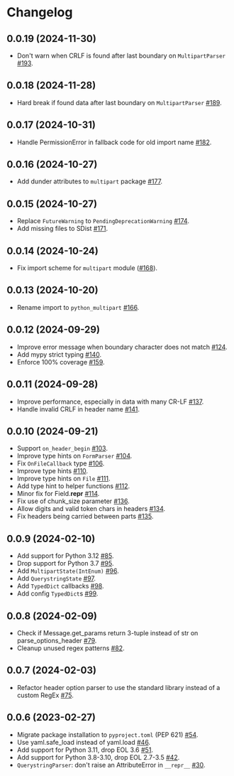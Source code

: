 # Changelog

## 0.0.19 (2024-11-30)

* Don't warn when CRLF is found after last boundary on `MultipartParser` [#193](https://github.com/Kludex/python-multipart/pull/193).

## 0.0.18 (2024-11-28)

* Hard break if found data after last boundary on `MultipartParser` [#189](https://github.com/Kludex/python-multipart/pull/189).

## 0.0.17 (2024-10-31)

* Handle PermissionError in fallback code for old import name [#182](https://github.com/Kludex/python-multipart/pull/182).

## 0.0.16 (2024-10-27)

* Add dunder attributes to `multipart` package [#177](https://github.com/Kludex/python-multipart/pull/177).

## 0.0.15 (2024-10-27)

* Replace `FutureWarning` to `PendingDeprecationWarning` [#174](https://github.com/Kludex/python-multipart/pull/174).
* Add missing files to SDist [#171](https://github.com/Kludex/python-multipart/pull/171).

## 0.0.14 (2024-10-24)

* Fix import scheme for `multipart` module ([#168](https://github.com/Kludex/python-multipart/pull/168)).

## 0.0.13 (2024-10-20)

* Rename import to `python_multipart` [#166](https://github.com/Kludex/python-multipart/pull/166).

## 0.0.12 (2024-09-29)

* Improve error message when boundary character does not match [#124](https://github.com/Kludex/python-multipart/pull/124).
* Add mypy strict typing [#140](https://github.com/Kludex/python-multipart/pull/140).
* Enforce 100% coverage [#159](https://github.com/Kludex/python-multipart/pull/159).

## 0.0.11 (2024-09-28)

* Improve performance, especially in data with many CR-LF [#137](https://github.com/Kludex/python-multipart/pull/137).
* Handle invalid CRLF in header name [#141](https://github.com/Kludex/python-multipart/pull/141).

## 0.0.10 (2024-09-21)

* Support `on_header_begin` [#103](https://github.com/Kludex/python-multipart/pull/103).
* Improve type hints on `FormParser` [#104](https://github.com/Kludex/python-multipart/pull/104).
* Fix `OnFileCallback` type [#106](https://github.com/Kludex/python-multipart/pull/106).
* Improve type hints [#110](https://github.com/Kludex/python-multipart/pull/110).
* Improve type hints on `File` [#111](https://github.com/Kludex/python-multipart/pull/111).
* Add type hint to helper functions [#112](https://github.com/Kludex/python-multipart/pull/112).
* Minor fix for Field.__repr__ [#114](https://github.com/Kludex/python-multipart/pull/114).
* Fix use of chunk_size parameter [#136](https://github.com/Kludex/python-multipart/pull/136).
* Allow digits and valid token chars in headers [#134](https://github.com/Kludex/python-multipart/pull/134).
* Fix headers being carried between parts [#135](https://github.com/Kludex/python-multipart/pull/135).

## 0.0.9 (2024-02-10)

* Add support for Python 3.12 [#85](https://github.com/Kludex/python-multipart/pull/85).
* Drop support for Python 3.7 [#95](https://github.com/Kludex/python-multipart/pull/95).
* Add `MultipartState(IntEnum)` [#96](https://github.com/Kludex/python-multipart/pull/96).
* Add `QuerystringState` [#97](https://github.com/Kludex/python-multipart/pull/97).
* Add `TypedDict` callbacks [#98](https://github.com/Kludex/python-multipart/pull/98).
* Add config `TypedDict`s [#99](https://github.com/Kludex/python-multipart/pull/99).

## 0.0.8 (2024-02-09)

* Check if Message.get_params return 3-tuple instead of str on parse_options_header [#79](https://github.com/Kludex/python-multipart/pull/79).
* Cleanup unused regex patterns [#82](https://github.com/Kludex/python-multipart/pull/82).

## 0.0.7 (2024-02-03)

* Refactor header option parser to use the standard library instead of a custom RegEx [#75](https://github.com/andrew-d/python-multipart/pull/75).

## 0.0.6 (2023-02-27)

* Migrate package installation to `pyproject.toml` (PEP 621) [#54](https://github.com/andrew-d/python-multipart/pull/54).
* Use yaml.safe_load instead of yaml.load [#46](https://github.com/andrew-d/python-multipart/pull/46).
* Add support for Python 3.11, drop EOL 3.6 [#51](https://github.com/andrew-d/python-multipart/pull/51).
* Add support for Python 3.8-3.10, drop EOL 2.7-3.5 [#42](https://github.com/andrew-d/python-multipart/pull/42).
* `QuerystringParser`: don't raise an AttributeError in `__repr__` [#30](https://github.com/andrew-d/python-multipart/pull/30).
